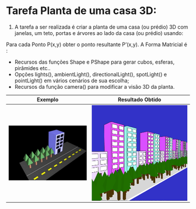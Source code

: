 
# Tarefa Planta de uma casa 3D:
1) A tarefa a ser realizada é criar a planta de uma casa (ou prédio) 3D com janelas, um teto, portas e
árvores ao lado da casa (ou prédio) usando:

Para cada Ponto P(x,y) obter o ponto resultante P’(x,y). A Forma Matricial é :

  - Recursos das funções Shape e PShape para gerar cubos, esferas, pirâmides etc..
  - Opções lights(), ambientLight(), directionalLight(), spotLight() e pointLight() em vários cenários
de sua escolha;
  - Recursos da função camera() para modificar a visão 3D da planta.

| Exemplo | Resultado Obtido |
|:------------:|:----------------:|
|<img align="right"  width="100%" src="https://raw.githubusercontent.com/Arthurcn96/AlgorithmsProcessing/main/Tarefa11/exemplo.png" /> |<img align="right"  width="100%" src="https://raw.githubusercontent.com/Arthurcn96/AlgorithmsProcessing/main/Tarefa11/tarefa11.png" />|
